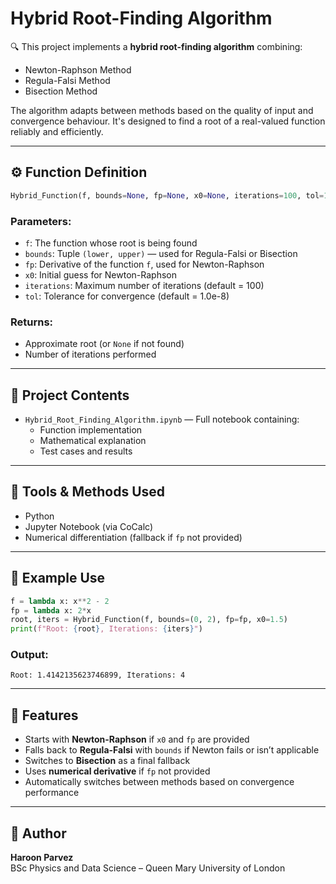 # Hybrid Root-Finding Algorithm

🔍 This project implements a **hybrid root-finding algorithm** combining:
- Newton-Raphson Method  
- Regula-Falsi Method  
- Bisection Method  

The algorithm adapts between methods based on the quality of input and convergence behaviour. It's designed to find a root of a real-valued function reliably and efficiently.

---

## ⚙️ Function Definition

```python
Hybrid_Function(f, bounds=None, fp=None, x0=None, iterations=100, tol=1.0e-8)
```

### Parameters:
- `f`: The function whose root is being found  
- `bounds`: Tuple `(lower, upper)` — used for Regula-Falsi or Bisection  
- `fp`: Derivative of the function `f`, used for Newton-Raphson  
- `x0`: Initial guess for Newton-Raphson  
- `iterations`: Maximum number of iterations (default = 100)  
- `tol`: Tolerance for convergence (default = 1.0e-8)  

### Returns:
- Approximate root (or `None` if not found)  
- Number of iterations performed  

---

## 📁 Project Contents

- `Hybrid_Root_Finding_Algorithm.ipynb` — Full notebook containing:
  - Function implementation  
  - Mathematical explanation  
  - Test cases and results  

---

## 🧰 Tools & Methods Used

- Python  
- Jupyter Notebook (via CoCalc)  
- Numerical differentiation (fallback if `fp` not provided)  

---

## 🧪 Example Use

```python
f = lambda x: x**2 - 2
fp = lambda x: 2*x
root, iters = Hybrid_Function(f, bounds=(0, 2), fp=fp, x0=1.5)
print(f"Root: {root}, Iterations: {iters}")
```

### Output:
```
Root: 1.4142135623746899, Iterations: 4
```

---

## 🎯 Features

- Starts with **Newton-Raphson** if `x0` and `fp` are provided  
- Falls back to **Regula-Falsi** with `bounds` if Newton fails or isn’t applicable  
- Switches to **Bisection** as a final fallback  
- Uses **numerical derivative** if `fp` not provided  
- Automatically switches between methods based on convergence performance  

---

## 📌 Author

**Haroon Parvez**  
BSc Physics and Data Science – Queen Mary University of London
